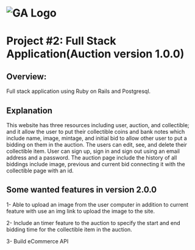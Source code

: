 # ![GA Logo](https://ga-dash.s3.amazonaws.com/production/assets/logo-9f88ae6c9c3871690e33280fcf557f33.png) 

# Project #2: Full Stack Application(Auction version 1.0.0)

## Overview:

Full stack application using Ruby on Rails and Postgresql.

## Explanation 

This website has three resources including user, auction, and collectible; and it allow the user to put their collectible coins and bank notes which include name, image, mintage, and initial bid to allow other user to put a bidding on them in the auction. The users can edit, see, and delete their collectible item. User can sign up, sign in and sign out using an email address and a password. The auction page include the history of all biddings include image, previous and current bid connecting it with the collectible page with an id.



## Some wanted features in version 2.0.0

1- Able to upload an image from the user computer in addition to current feature with use an img link to upload the image to the site.

2- Include an timer feature to the auction to specify the start and end bidding time for the collectible item in the auction.

3- Build eCommerce API

